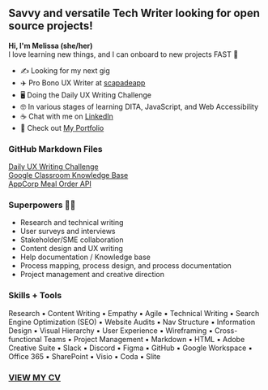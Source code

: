 ## Savvy and versatile Tech Writer looking for open source projects!
**Hi, I'm Melissa (she/her)**  
I love learning new things, and I can onboard to new projects FAST 🚀

- ✍️ Looking for my next gig
- ✈️ Pro Bono UX Writer at [scapadeapp](https://www.scapadeapp.com/)
- 🖥️ Doing the Daily UX Writing Challenge
- 🤓 In various stages of learning DITA, JavaScript, and Web Accessibility
- ☕ Chat with me on [LinkedIn](https://www.linkedin.com/in/melissaligertwood/)
- 📃 Check out [My Portfolio](https://www.contentlime.com/)

### GitHub Markdown Files
[Daily UX Writing Challenge](https://github.com/TechWriterMelissa/daily-ux-writing-challenge)  
[Google Classroom Knowledge Base](https://github.com/TechWriterMelissa/student-portfolio/tree/main/Classroom%20KBAs)  
[AppCorp Meal Order API](https://github.com/TechWriterMelissa/student-portfolio/tree/main/Mock-API-Sample)  

### Superpowers 🦸‍♀️
- Research and technical writing
- User surveys and interviews
- Stakeholder/SME collaboration
- Content design and UX writing
- Help documentation / Knowledge base
- Process mapping, process design, and process documentation
- Project management and creative direction

### Skills + Tools
Research ▪️ Content Writing ▪️ Empathy ▪️ Agile ▪️ Technical Writing ▪️ Search Engine Optimization (SEO) ▪️ Website Audits ▪️ Nav Structure ▪️ Information Design ▪️ Visual Hierarchy ▪️ User Experience ▪️ Wireframing ▪️ Cross-functional Teams ▪️ Project Management ▪️ Markdown ▪️ HTML ▪️ Adobe Creative Suite ▪️ Slack ▪️ Discord ▪️ Figma ▪️ GitHub ▪️ Google Workspace ▪️ Office 365 ▪️ SharePoint ▪️ Visio ▪️ Coda ▪️ Slite


### [VIEW MY CV](https://drive.google.com/file/d/1BCCF1csjqJ8StowXno7sRdKqB6t2amtY/view)  
